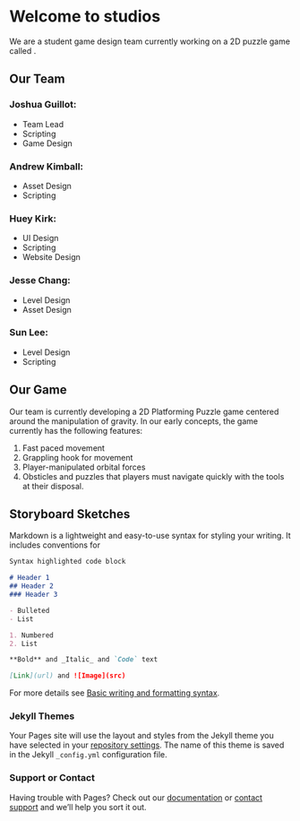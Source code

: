 # Welcome to <placeholder> studios

We are a student game design team currently working on a 2D puzzle game called <placeholder>.

## Our Team
  
### Joshua Guillot:
  - Team Lead
  - Scripting
  - Game Design
  
### Andrew Kimball:
  - Asset Design
  - Scripting
  
### Huey Kirk:
  - UI Design
  - Scripting
  - Website Design

### Jesse Chang: 
  - Level Design
  - Asset Design
  
### Sun Lee:
  - Level Design
  - Scripting
  
## Our Game
  
Our team is currently developing a 2D Platforming Puzzle game centered around the manipulation of gravity. In our early concepts, the game currently has the following features:
  
  1. Fast paced movement
  2. Grappling hook for movement
  3. Player-manipulated orbital forces
  4. Obsticles and puzzles that players must navigate quickly with the tools at their disposal.
  
## Storyboard Sketches
  
  

Markdown is a lightweight and easy-to-use syntax for styling your writing. It includes conventions for

```markdown
Syntax highlighted code block

# Header 1
## Header 2
### Header 3

- Bulleted
- List

1. Numbered
2. List

**Bold** and _Italic_ and `Code` text

[Link](url) and ![Image](src)
```

For more details see [Basic writing and formatting syntax](https://docs.github.com/en/github/writing-on-github/getting-started-with-writing-and-formatting-on-github/basic-writing-and-formatting-syntax).

### Jekyll Themes

Your Pages site will use the layout and styles from the Jekyll theme you have selected in your [repository settings](https://github.com/jhkirk/csc4263/settings/pages). The name of this theme is saved in the Jekyll `_config.yml` configuration file.

### Support or Contact

Having trouble with Pages? Check out our [documentation](https://docs.github.com/categories/github-pages-basics/) or [contact support](https://support.github.com/contact) and we’ll help you sort it out.
